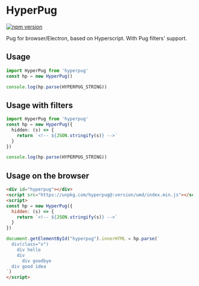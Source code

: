# HyperPug

[![npm version](https://badge.fury.io/js/hyperpug.svg)](https://badge.fury.io/js/hyperpug)

Pug for browser/Electron, based on Hyperscript. With Pug filters' support.

## Usage

```typescript
import HyperPug from 'hyperpug'
const hp = new HyperPug()

console.log(hp.parse(HYPERPUG_STRING))
```

## Usage with filters

```typescript
import HyperPug from 'hyperpug'
const hp = new HyperPug({
  hidden: (s) => {
    return `<!-- ${JSON.stringify(s)} -->`
  }
})

console.log(hp.parse(HYPERPUG_STRING))
```

## Usage on the browser

```html
<div id="hyperpug"></div>
<script src="https://unpkg.com/hyperpug@:version/umd/index.min.js"></script>
<script>
const hp = new HyperPug({
  hidden: (s) => {
    return `<!-- ${JSON.stringify(s)} -->`
  }
})

document.getElementById("hyperpug").innerHTML = hp.parse(`
  div(class="x")
    div hello
    div
      div goodbye
  div good idea
`)
</script>
```
